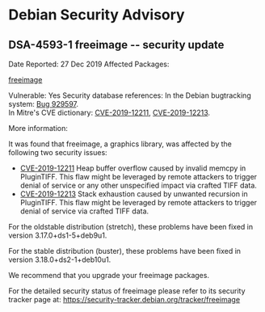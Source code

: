 
Debian Security Advisory
========================


DSA-4593-1 freeimage -- security update
---------------------------------------



Date Reported:
27 Dec 2019
Affected Packages:

[freeimage](https://packages.debian.org/src:freeimage)

Vulnerable:
Yes
Security database references:
In the Debian bugtracking system: [Bug 929597](https://bugs.debian.org/cgi-bin/bugreport.cgi?bug=929597).  
In Mitre's CVE dictionary: [CVE-2019-12211](https://security-tracker.debian.org/tracker/CVE-2019-12211), [CVE-2019-12213](https://security-tracker.debian.org/tracker/CVE-2019-12213).  

More information:

It was found that freeimage, a graphics library, was affected by the
following two security issues:


* [CVE-2019-12211](https://security-tracker.debian.org/tracker/CVE-2019-12211)
Heap buffer overflow caused by invalid memcpy in PluginTIFF. This
 flaw might be leveraged by remote attackers to trigger denial of
 service or any other unspecified impact via crafted TIFF data.
* [CVE-2019-12213](https://security-tracker.debian.org/tracker/CVE-2019-12213)
Stack exhaustion caused by unwanted recursion in PluginTIFF. This
 flaw might be leveraged by remote attackers to trigger denial of
 service via crafted TIFF data.


For the oldstable distribution (stretch), these problems have been fixed
in version 3.17.0+ds1-5+deb9u1.


For the stable distribution (buster), these problems have been fixed in
version 3.18.0+ds2-1+deb10u1.


We recommend that you upgrade your freeimage packages.


For the detailed security status of freeimage please refer to
its security tracker page at:
<https://security-tracker.debian.org/tracker/freeimage>





